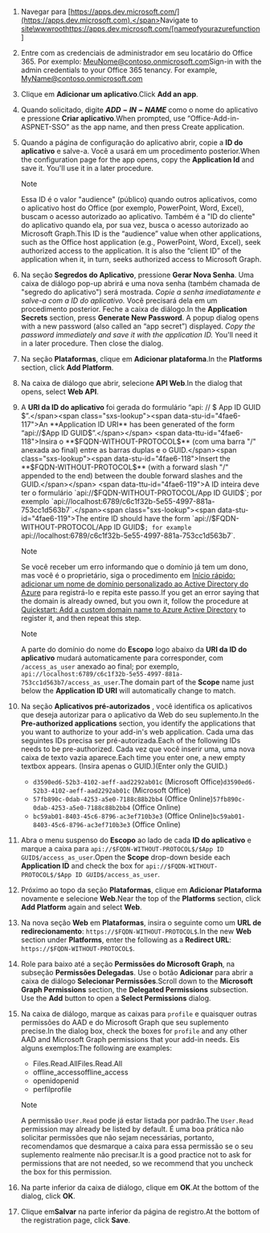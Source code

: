 

1. <span data-ttu-id="4fae6-101">Navegar para [https://apps.dev.microsoft.com/](https://apps.dev.microsoft.com).</span><span class="sxs-lookup"><span data-stu-id="4fae6-101">Navigate to [site\wwwroothttps://apps.dev.microsoft.com/[nameofyourazurefunction]](https://apps.dev.microsoft.com)</span></span>

1. <span data-ttu-id="4fae6-p101">Entre com as credenciais de administrador em seu locatário do Office 365. Por exemplo: MeuNome@contoso.onmicrosoft.com</span><span class="sxs-lookup"><span data-stu-id="4fae6-p101">Sign-in with the admin credentials to your Office 365 tenancy. For example, MyName@contoso.onmicrosoft.com</span></span>

1. <span data-ttu-id="4fae6-104">Clique em **Adicionar um aplicativo**.</span><span class="sxs-lookup"><span data-stu-id="4fae6-104">Click **Add an app**.</span></span>

1. <span data-ttu-id="4fae6-105">Quando solicitado, digite **$ADD-IN-NAME$** como o nome do aplicativo e pressione **Criar aplicativo**.</span><span class="sxs-lookup"><span data-stu-id="4fae6-105">When prompted, use “Office-Add-in-ASPNET-SSO” as the app name, and then press Create application.</span></span>

1. <span data-ttu-id="4fae6-p102">Quando a página de configuração do aplicativo abrir, copie a **ID do aplicativo** e salve-a. Você a usará em um procedimento posterior.</span><span class="sxs-lookup"><span data-stu-id="4fae6-p102">When the configuration page for the app opens, copy the **Application Id** and save it. You'll use it in a later procedure.</span></span>

    > [!NOTE]
    > <span data-ttu-id="4fae6-p103">Essa ID é o valor "audience" (público) quando outros aplicativos, como o aplicativo host do Office (por exemplo, PowerPoint, Word, Excel), buscam o acesso autorizado ao aplicativo. Também é a "ID do cliente" do aplicativo quando ela, por sua vez, busca o acesso autorizado ao Microsoft Graph.</span><span class="sxs-lookup"><span data-stu-id="4fae6-p103">This ID is the “audience” value when other applications, such as the Office host application (e.g., PowerPoint, Word, Excel), seek authorized access to the application. It is also the “client ID” of the application when it, in turn, seeks authorized access to Microsoft Graph.</span></span>

1. <span data-ttu-id="4fae6-p104">Na seção **Segredos do Aplicativo**, pressione **Gerar Nova Senha**. Uma caixa de diálogo pop-up abrirá e uma nova senha (também chamada de "segredo do aplicativo") será mostrada. *Copie a senha imediatamente e salve-a com a ID do aplicativo.* Você precisará dela em um procedimento posterior. Feche a caixa de diálogo.</span><span class="sxs-lookup"><span data-stu-id="4fae6-p104">In the **Application Secrets** section, press **Generate New Password**. A popup dialog opens with a new password (also called an “app secret”) displayed. *Copy the password immediately and save it with the application ID.* You'll need it in a later procedure. Then close the dialog.</span></span>

1. <span data-ttu-id="4fae6-115">Na seção **Plataformas**, clique em **Adicionar plataforma**.</span><span class="sxs-lookup"><span data-stu-id="4fae6-115">In the **Platforms** section, click **Add Platform**.</span></span>

1. <span data-ttu-id="4fae6-116">Na caixa de diálogo que abrir, selecione **API Web**.</span><span class="sxs-lookup"><span data-stu-id="4fae6-116">In the dialog that opens, select **Web API**.</span></span>

1. <span data-ttu-id="4fae6-117">A **URI da ID do aplicativo** foi gerada do formulário “api: // $ App ID GUID $”.</span><span class="sxs-lookup"><span data-stu-id="4fae6-117">An **Application ID URI** has been generated of the form “api://$App ID GUID$”.</span></span> <span data-ttu-id="4fae6-118">Insira o **$FQDN-WITHOUT-PROTOCOL$** (com uma barra "/" anexada ao final) entre as barras duplas e o GUID.</span><span class="sxs-lookup"><span data-stu-id="4fae6-118">Insert the **$FQDN-WITHOUT-PROTOCOL$** (with a forward slash "/" appended to the end) between the double forward slashes and the GUID.</span></span> <span data-ttu-id="4fae6-119">A ID inteira deve ter o formulário `api://$FQDN-WITHOUT-PROTOCOL$/$App ID GUID$`; por exemplo `api://localhost:6789/c6c1f32b-5e55-4997-881a-753cc1d563b7`.</span><span class="sxs-lookup"><span data-stu-id="4fae6-119">The entire ID should have the form `api://$FQDN-WITHOUT-PROTOCOL$/$App ID GUID$`; for example `api://localhost:6789/c6c1f32b-5e55-4997-881a-753cc1d563b7`.</span></span>

    > [!NOTE]
    > <span data-ttu-id="4fae6-120">Se você receber um erro informando que o domínio já tem um dono, mas você é o proprietário, siga o procedimento em [Início rápido: adicionar um nome de domínio personalizado ao Active Directory do Azure](https://docs.microsoft.com/en-us/azure/active-directory/add-custom-domain) para registrá-lo e repita este passo.</span><span class="sxs-lookup"><span data-stu-id="4fae6-120">If you get an error saying that the domain is already owned, but you own it, follow the procedure at [Quickstart: Add a custom domain name to Azure Active Directory](https://docs.microsoft.com/en-us/azure/active-directory/add-custom-domain) to register it, and then repeat this step.</span></span>

    > [!NOTE]
    > <span data-ttu-id="4fae6-121">A parte do domínio do nome do **Escopo** logo abaixo da **URI da ID do aplicativo** mudará automaticamente para corresponder, com `/access_as_user` anexado ao final; por exemplo, `api://localhost:6789/c6c1f32b-5e55-4997-881a-753cc1d563b7/access_as_user`.</span><span class="sxs-lookup"><span data-stu-id="4fae6-121">The domain part of the **Scope** name just below the **Application ID URI** will automatically change to match.</span></span>

1. <span data-ttu-id="4fae6-122">Na seção **Aplicativos pré-autorizados** , você identifica os aplicativos que deseja autorizar para o aplicativo da Web do seu suplemento.</span><span class="sxs-lookup"><span data-stu-id="4fae6-122">In the **Pre-authorized applications** section, you identify the applications that you want to authorize to your add-in's web application.</span></span> <span data-ttu-id="4fae6-123">Cada uma das seguintes IDs precisa ser pré-autorizada.</span><span class="sxs-lookup"><span data-stu-id="4fae6-123">Each of the following IDs needs to be pre-authorized.</span></span> <span data-ttu-id="4fae6-124">Cada vez que você inserir uma, uma nova caixa de texto vazia aparece.</span><span class="sxs-lookup"><span data-stu-id="4fae6-124">Each time you enter one, a new empty textbox appears.</span></span> <span data-ttu-id="4fae6-125">(Insira apenas o GUID.)</span><span class="sxs-lookup"><span data-stu-id="4fae6-125">(Enter only the GUID.)</span></span>
    * <span data-ttu-id="4fae6-126">`d3590ed6-52b3-4102-aeff-aad2292ab01c` (Microsoft Office)</span><span class="sxs-lookup"><span data-stu-id="4fae6-126">`d3590ed6-52b3-4102-aeff-aad2292ab01c` (Microsoft Office)</span></span>
    * <span data-ttu-id="4fae6-127">`57fb890c-0dab-4253-a5e0-7188c88b2bb4` (Office Online)</span><span class="sxs-lookup"><span data-stu-id="4fae6-127">`57fb890c-0dab-4253-a5e0-7188c88b2bb4` (Office Online)</span></span>
    * <span data-ttu-id="4fae6-128">`bc59ab01-8403-45c6-8796-ac3ef710b3e3` (Office Online)</span><span class="sxs-lookup"><span data-stu-id="4fae6-128">`bc59ab01-8403-45c6-8796-ac3ef710b3e3` (Office Online)</span></span>

1. <span data-ttu-id="4fae6-129">Abra o menu suspenso do **Escopo** ao lado de cada **ID do aplicativo** e marque a caixa para `api://$FQDN-WITHOUT-PROTOCOL$/$App ID GUID$/access_as_user`.</span><span class="sxs-lookup"><span data-stu-id="4fae6-129">Open the **Scope** drop-down beside each **Application ID** and check the box for `api://$FQDN-WITHOUT-PROTOCOL$/$App ID GUID$/access_as_user`.</span></span>

1. <span data-ttu-id="4fae6-130">Próximo ao topo da seção **Plataformas**, clique em **Adicionar Plataforma** novamente e selecione **Web**.</span><span class="sxs-lookup"><span data-stu-id="4fae6-130">Near the top of the **Platforms** section, click **Add Platform** again and select **Web**.</span></span>

1. <span data-ttu-id="4fae6-131">Na nova seção **Web** em **Plataformas**, insira o seguinte como um **URL de redirecionamento**: `https://$FQDN-WITHOUT-PROTOCOL$`.</span><span class="sxs-lookup"><span data-stu-id="4fae6-131">In the new **Web** section under **Platforms**, enter the following as a **Redirect URL**: `https://$FQDN-WITHOUT-PROTOCOL$`.</span></span>

1. <span data-ttu-id="4fae6-p107">Role para baixo até a seção **Permissões do Microsoft Graph**, na subseção **Permissões Delegadas**. Use o botão **Adicionar** para abrir a caixa de diálogo **Selecionar Permissões**.</span><span class="sxs-lookup"><span data-stu-id="4fae6-p107">Scroll down to the **Microsoft Graph Permissions** section, the **Delegated Permissions** subsection. Use the **Add** button to open a **Select Permissions** dialog.</span></span>

1. <span data-ttu-id="4fae6-134">Na caixa de diálogo, marque as caixas para `profile` e quaisquer outras permissões do AAD e do Microsoft Graph que seu suplemento precise.</span><span class="sxs-lookup"><span data-stu-id="4fae6-134">In the dialog box, check the boxes for `profile` and any other AAD and Microsoft Graph permissions that your add-in needs.</span></span> <span data-ttu-id="4fae6-135">Eis alguns exemplos:</span><span class="sxs-lookup"><span data-stu-id="4fae6-135">The following are examples:</span></span>

    * <span data-ttu-id="4fae6-136">Files.Read.All</span><span class="sxs-lookup"><span data-stu-id="4fae6-136">Files.Read.All</span></span>
    * <span data-ttu-id="4fae6-137">offline_access</span><span class="sxs-lookup"><span data-stu-id="4fae6-137">offline_access</span></span>
    * <span data-ttu-id="4fae6-138">openid</span><span class="sxs-lookup"><span data-stu-id="4fae6-138">openid</span></span>
    * <span data-ttu-id="4fae6-139">perfil</span><span class="sxs-lookup"><span data-stu-id="4fae6-139">profile</span></span>

    > [!NOTE]
    > <span data-ttu-id="4fae6-140">A permissão `User.Read` pode já estar listada por padrão.</span><span class="sxs-lookup"><span data-stu-id="4fae6-140">The `User.Read` permission may already be listed by default.</span></span> <span data-ttu-id="4fae6-141">É uma boa prática não solicitar permissões que não sejam necessárias, portanto, recomendamos que desmarque a caixa para essa permissão se o seu suplemento realmente não precisar.</span><span class="sxs-lookup"><span data-stu-id="4fae6-141">It is a good practice not to ask for permissions that are not needed, so we recommend that you uncheck the box for this permission.</span></span>

1. <span data-ttu-id="4fae6-142">Na parte inferior da caixa de diálogo, clique em **OK**.</span><span class="sxs-lookup"><span data-stu-id="4fae6-142">At the bottom of the dialog, click **OK**.</span></span>

1. <span data-ttu-id="4fae6-143">Clique em**Salvar** na parte inferior da página de registro.</span><span class="sxs-lookup"><span data-stu-id="4fae6-143">At the bottom of the registration page, click **Save**.</span></span>
